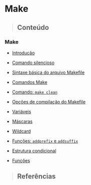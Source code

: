 # Make

> ## **Conteúdo**

### Make

* [Introdução](/make/introducao-ao-make.md)

* [Comando silencioso](/make/comando-silencioso.md)

* [Sintaxe básica do arquivo Makefile](/make/sintaxe-makefile.md)

* [Comandos Make](/make/comandos.md)

* [Comando: `make clean`](/make/make-clean.md)

* [Opções de compilação do Makefile](/make/opcoes-de-compilacao.md)

* [Variáveis](/make/variaveis.md)

* [Máscaras](/make/mascaras.md)

* [Wildcard](/make/wildcard.md)

* [Funções: `addprefix` e `addsuffix`](/make/funcoes-addprefix-e-addsufix.md)

* [Estrutura condicional](/make/estrutura-condicional.md)

* [Funções](/make/funcao.md)

> ## **Referências**